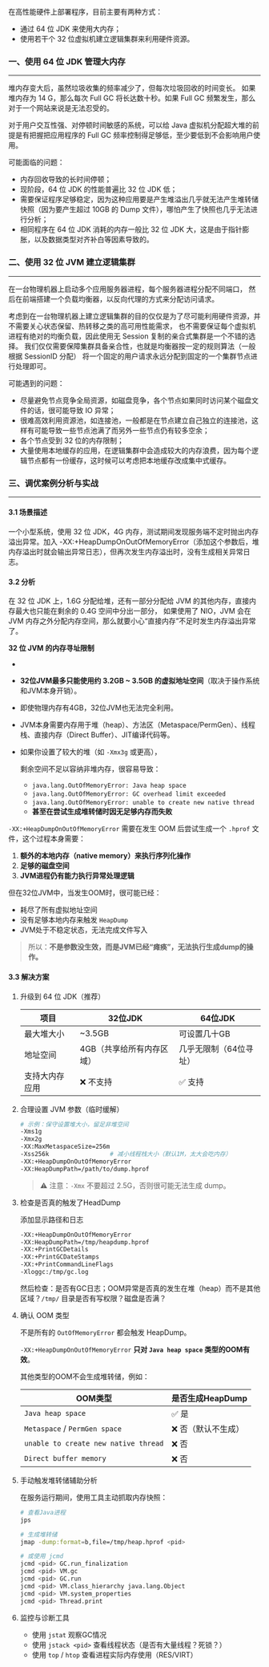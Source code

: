 在高性能硬件上部署程序，目前主要有两种方式：

- 通过 64 位 JDK 来使用大内存；
- 使用若干个 32 位虚拟机建立逻辑集群来利用硬件资源。



### 一、使用 64 位 JDK 管理大内存

---

堆内存变大后，虽然垃圾收集的频率减少了，但每次垃圾回收的时间变长。 如果堆内存为 14 G，那么每次 Full GC 将长达数十秒。如果 Full GC 频繁发生，那么对于一个网站来说是无法忍受的。

对于用户交互性强、对停顿时间敏感的系统，可以给 Java 虚拟机分配超大堆的前提是有把握把应用程序的 Full GC 频率控制得足够低，至少要低到不会影响用户使用。

可能面临的问题：

- 内存回收导致的长时间停顿；
- 现阶段，64 位 JDK 的性能普遍比 32 位 JDK 低；
- 需要保证程序足够稳定，因为这种应用要是产生堆溢出几乎就无法产生堆转储快照（因为要产生超过 10GB 的 Dump 文件），哪怕产生了快照也几乎无法进行分析；
- 相同程序在 64 位 JDK 消耗的内存一般比 32 位 JDK 大，这是由于指针膨胀，以及数据类型对齐补白等因素导致的。



### 二、使用 32 位 JVM 建立逻辑集群

---

在一台物理机器上启动多个应用服务器进程，每个服务器进程分配不同端口， 然后在前端搭建一个负载均衡器，以反向代理的方式来分配访问请求。

考虑到在一台物理机器上建立逻辑集群的目的仅仅是为了尽可能利用硬件资源，并不需要关心状态保留、热转移之类的高可用性能需求， 也不需要保证每个虚拟机进程有绝对的均衡负载，因此使用无 Session 复制的亲合式集群是一个不错的选择。 我们仅仅需要保障集群具备亲合性，也就是均衡器按一定的规则算法（一般根据 SessionID 分配） 将一个固定的用户请求永远分配到固定的一个集群节点进行处理即可。

可能遇到的问题：

- 尽量避免节点竞争全局资源，如磁盘竞争，各个节点如果同时访问某个磁盘文件的话，很可能导致 IO 异常；
- 很难高效利用资源池，如连接池，一般都是在节点建立自己独立的连接池，这样有可能导致一些节点池满了而另外一些节点仍有较多空余；
- 各个节点受到 32 位的内存限制；
- 大量使用本地缓存的应用，在逻辑集群中会造成较大的内存浪费，因为每个逻辑节点都有一份缓存，这时候可以考虑把本地缓存改成集中式缓存。



### 三、调优案例分析与实战

---

#### 3.1 场景描述

一个小型系统，使用 32 位 JDK，4G 内存，测试期间发现服务端不定时抛出内存溢出异常。加入 -XX:+HeapDumpOnOutOfMemoryError（添加这个参数后，堆内存溢出时就会输出异常日志），但再次发生内存溢出时，没有生成相关异常日志。

#### 3.2 分析

在 32 位 JDK 上，1.6G 分配给堆，还有一部分分配给 JVM 的其他内存，直接内存最大也只能在剩余的 0.4G 空间中分出一部分， 如果使用了 NIO，JVM 会在 JVM 内存之外分配内存空间，那么就要小心“直接内存”不足时发生内存溢出异常了。

**32 位 JVM 的内存寻址限制**

- 

- **32位JVM最多只能使用约 3.2GB ~ 3.5GB 的虚拟地址空间**（取决于操作系统和JVM本身开销）。

- 即使物理内存有4GB，32位JVM也无法完全利用。

- JVM本身需要内存用于堆（heap）、方法区（Metaspace/PermGen）、线程栈、直接内存（Direct Buffer）、JIT编译代码等。

- 如果你设置了较大的堆（如 `-Xmx3g` 或更高），

  剩余空间不足以容纳非堆内存，很容易导致：

  - `java.lang.OutOfMemoryError: Java heap space`
  - `java.lang.OutOfMemoryError: GC overhead limit exceeded`
  - `java.lang.OutOfMemoryError: unable to create new native thread`
  - **甚至在尝试生成堆转储时因无足够内存而失败**

`-XX:+HeapDumpOnOutOfMemoryError` 需要在发生 OOM 后尝试生成一个 `.hprof` 文件，这个过程本身需要：

1. **额外的本地内存（native memory）来执行序列化操作**
2. **足够的磁盘空间**
3. **JVM进程仍有能力执行异常处理逻辑**

但在32位JVM中，当发生OOM时，很可能已经：

- 耗尽了所有虚拟地址空间
- 没有足够本地内存来触发 `HeapDump`
- JVM处于不稳定状态，无法完成文件写入

> 所以：**不是参数没生效，而是JVM已经“瘫痪”，无法执行生成dump的操作。**

#### 3.3 解决方案

1. 升级到 64 位 JDK（推荐）

   | 项目           | 32位JDK                   | 64位JDK                |
   | -------------- | ------------------------- | ---------------------- |
   | 最大堆大小     | ~3.5GB                    | 可设置几十GB           |
   | 地址空间       | 4GB（共享给所有内存区域） | 几乎无限制（64位寻址） |
   | 支持大内存应用 | ❌ 不支持                  | ✅ 支持                 |

2. 合理设置 JVM 参数（临时缓解）

   ```bash
   # 示例：保守设置堆大小，留足非堆空间
   -Xms1g
   -Xmx2g
   -XX:MaxMetaspaceSize=256m
   -Xss256k                 # 减小线程栈大小（默认1M，太大会吃内存）
   -XX:+HeapDumpOnOutOfMemoryError
   -XX:HeapDumpPath=/path/to/dump.hprof
   ```

   >⚠️ 注意：`-Xmx` 不要超过 2.5G，否则很可能无法生成 dump。

3. 检查是否真的触发了HeadDump

   添加显示路径和日志

   ```bash
   -XX:+HeapDumpOnOutOfMemoryError
   -XX:HeapDumpPath=/tmp/heapdump.hprof
   -XX:+PrintGCDetails
   -XX:+PrintGCDateStamps
   -XX:+PrintCommandLineFlags
   -Xloggc:/tmp/gc.log
   ```

   然后检查：是否有GC日志；OOM异常是否真的发生在堆（heap）而不是其他区域？`/tmp/` 目录是否有写权限？磁盘是否满？

4. 确认 OOM 类型

   不是所有的 `OutOfMemoryError` 都会触发 HeapDump。

   `-XX:+HeapDumpOnOutOfMemoryError` **只对 `Java heap space` 类型的OOM有效**。

   其他类型的OOM不会生成堆转储，例如：

   | OOM类型                              | 是否生成HeapDump   |
   | ------------------------------------ | ------------------ |
   | `Java heap space`                    | ✅ 是               |
   | `Metaspace` / `PermGen space`        | ❌ 否（默认不生成） |
   | `unable to create new native thread` | ❌ 否               |
   | `Direct buffer memory`               | ❌ 否               |

5. 手动触发堆转储辅助分析

   在服务运行期间，使用工具主动抓取内存快照：

   ```bash
   # 查看Java进程
   jps
   ```

   ```bash
   # 生成堆转储
   jmap -dump:format=b,file=/tmp/heap.hprof <pid>
   ```

   ```bash
   # 或使用 jcmd
   jcmd <pid> GC.run_finalization
   jcmd <pid> VM.gc
   jcmd <pid> GC.run
   jcmd <pid> VM.class_hierarchy java.lang.Object
   jcmd <pid> VM.system_properties
   jcmd <pid> Thread.print
   ```

6. 监控与诊断工具

   - 使用 `jstat` 观察GC情况
   - 使用 `jstack <pid>` 查看线程状态（是否有大量线程？死锁？）
   - 使用 `top` / `htop` 查看进程实际内存使用（RES/VIRT）